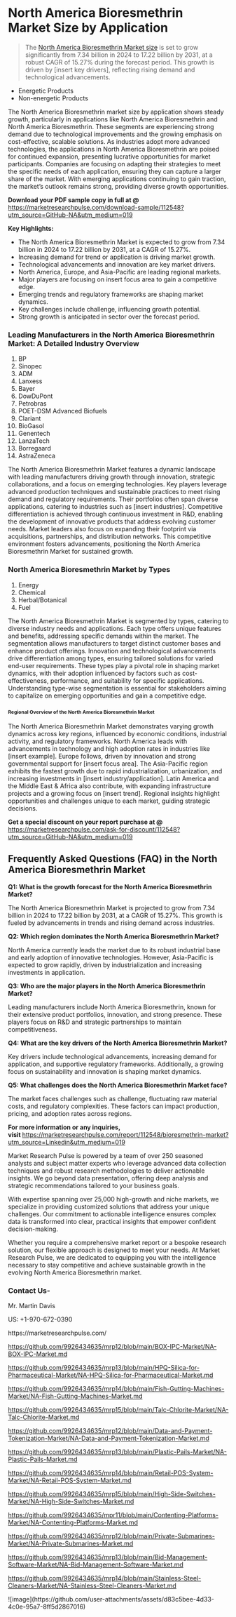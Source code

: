 <h1>North America Bioresmethrin Market&nbsp;Size by Application</h1><blockquote><p>The <a href="https://marketresearchpulse.com/download-sample/112548?utm_source=GitHub-NA&amp;utm_medium=019">North America Bioresmethrin Market size</a> is set to grow significantly from 7.34 billion in 2024 to 17.22 billion by 2031, at a robust CAGR of 15.27% during the forecast period. This growth is driven by [insert key drivers], reflecting rising demand and technological advancements.</p></blockquote><ul><li>Energetic Products<li> Non-energetic Products</li></ul><p>The North America Bioresmethrin market size by application shows steady growth, particularly in applications like North America Bioresmethrin and North America Bioresmethrin. These segments are experiencing strong demand due to technological improvements and the growing emphasis on cost-effective, scalable solutions. As industries adopt more advanced technologies, the applications in North America Bioresmethrin are poised for continued expansion, presenting lucrative opportunities for market participants. Companies are focusing on adapting their strategies to meet the specific needs of each application, ensuring they can capture a larger share of the market. With emerging applications continuing to gain traction, the market’s outlook remains strong, providing diverse growth opportunities.</p><p><strong>Download your PDF sample copy in full at @ </strong><a href="https://marketresearchpulse.com/download-sample/112548?utm_source=GitHub-NA&amp;utm_medium=019">https://marketresearchpulse.com/download-sample/112548?utm_source=GitHub-NA&amp;utm_medium=019</a></p><p><strong>Key Highlights: </strong></p><ul><li>The North America Bioresmethrin Market is expected to grow from 7.34 billion in 2024 to 17.22 billion by 2031, at a CAGR of 15.27%.</li><li>Increasing demand for trend or application is driving market growth.</li><li>Technological advancements and innovation are key market drivers.</li><li>North America, Europe, and Asia-Pacific are leading regional markets.</li><li>Major players are focusing on insert focus area to gain a competitive edge.</li><li>Emerging trends and regulatory frameworks are shaping market dynamics.</li><li>Key challenges include challenge, influencing growth potential.</li><li>Strong growth is anticipated in sector over the forecast period.</li></ul><h3>Leading Manufacturers in the North America Bioresmethrin Market: A Detailed Industry Overview</h3><ol><li>BP</li><li>Sinopec</li><li>ADM</li><li>Lanxess</li><li>Bayer</li><li>DowDuPont</li><li>Petrobras</li><li>POET-DSM Advanced Biofuels</li><li>Clariant</li><li>BioGasol</li><li>Genentech</li><li>LanzaTech</li><li>Borregaard</li><li>AstraZeneca</li></ol><div class="flex max-w-full flex-col flex-grow"><div class="min-h-8 text-message flex w-full flex-col items-end gap-2 whitespace-normal break-words [.text-message+&amp;]:mt-5" dir="auto" data-message-author-role="assistant" data-message-id="fd8432e4-4910-450d-b182-61b7bfb0a01f" data-message-model-slug="gpt-4o"><div class="flex w-full flex-col gap-1 empty:hidden first:pt-[3px]"><div class="markdown prose w-full break-words dark:prose-invert light"><p>The North America Bioresmethrin Market features a dynamic landscape with leading manufacturers driving growth through innovation, strategic collaborations, and a focus on emerging technologies. Key players leverage advanced production techniques and sustainable practices to meet rising demand and regulatory requirements. Their portfolios often span diverse applications, catering to industries such as [insert industries]. Competitive differentiation is achieved through continuous investment in R&amp;D, enabling the development of innovative products that address evolving customer needs. Market leaders also focus on expanding their footprint via acquisitions, partnerships, and distribution networks. This competitive environment fosters advancements, positioning the North America Bioresmethrin Market for sustained growth.</p></div></div></div></div><h3>North America Bioresmethrin Market by Types</h3><ol><li>Energy<li> Chemical<li> Herbal/Botanical<li> Fuel</li></ol><div class="flex max-w-full flex-col flex-grow"><div class="min-h-8 text-message flex w-full flex-col items-end gap-2 whitespace-normal break-words [.text-message+&amp;]:mt-5" dir="auto" data-message-author-role="assistant" data-message-id="084470be-0bb7-4664-bddf-5156b4f41249" data-message-model-slug="gpt-4o-mini"><div class="flex w-full flex-col gap-1 empty:hidden first:pt-[3px]"><div class="markdown prose w-full break-words dark:prose-invert light"><p>The North America Bioresmethrin Market is segmented by types, catering to diverse industry needs and applications. Each type offers unique features and benefits, addressing specific demands within the market. The segmentation allows manufacturers to target distinct customer bases and enhance product offerings. Innovation and technological advancements drive differentiation among types, ensuring tailored solutions for varied end-user requirements. These types play a pivotal role in shaping market dynamics, with their adoption influenced by factors such as cost-effectiveness, performance, and suitability for specific applications. Understanding type-wise segmentation is essential for stakeholders aiming to capitalize on emerging opportunities and gain a competitive edge.</p></div></div></div></div><h3><span style="font-size: 11px;">Regional Overview of the North America Bioresmethrin Market</span></h3><div class="flex max-w-full flex-col flex-grow"><div class="min-h-8 text-message flex w-full flex-col items-end gap-2 whitespace-normal break-words [.text-message+&amp;]:mt-5" dir="auto" data-message-author-role="assistant" data-message-id="e9038762-ce64-4e30-91c9-9bd413514231" data-message-model-slug="gpt-4o-mini"><div class="flex w-full flex-col gap-1 empty:hidden first:pt-[3px]"><div class="markdown prose w-full break-words dark:prose-invert light"><p>The North America Bioresmethrin Market demonstrates varying growth dynamics across key regions, influenced by economic conditions, industrial activity, and regulatory frameworks. North America leads with advancements in technology and high adoption rates in industries like [insert example]. Europe follows, driven by innovation and strong governmental support for [insert focus area]. The Asia-Pacific region exhibits the fastest growth due to rapid industrialization, urbanization, and increasing investments in [insert industry/application]. Latin America and the Middle East &amp; Africa also contribute, with expanding infrastructure projects and a growing focus on [insert trend]. Regional insights highlight opportunities and challenges unique to each market, guiding strategic decisions.</p></div></div></div></div><p><strong>Get a special discount on your report purchase at @ </strong><a href="https://marketresearchpulse.com/ask-for-discount/112548?utm_source=GitHub-NA&amp;utm_medium=019">https://marketresearchpulse.com/ask-for-discount/112548?utm_source=GitHub-NA&amp;utm_medium=019</a></p><h2>Frequently Asked Questions (FAQ) in the North America Bioresmethrin Market</h2><p><strong>Q1: What is the growth forecast for the North America Bioresmethrin Market?</strong></p><p>The North America Bioresmethrin Market is projected to grow from 7.34 billion in 2024 to 17.22 billion by 2031, at a CAGR of 15.27%. This growth is fueled by advancements in trends and rising demand across industries.</p><p><strong>Q2: Which region dominates the North America Bioresmethrin Market?</strong></p><p>North America currently leads the market due to its robust industrial base and early adoption of innovative technologies. However, Asia-Pacific is expected to grow rapidly, driven by industrialization and increasing investments in application.</p><p><strong>Q3: Who are the major players in the North America Bioresmethrin Market?</strong></p><p>Leading manufacturers include North America Bioresmethrin, known for their extensive product portfolios, innovation, and strong presence. These players focus on R&amp;D and strategic partnerships to maintain competitiveness.</p><p><strong>Q4: What are the key drivers of the North America Bioresmethrin Market?</strong></p><p>Key drivers include technological advancements, increasing demand for application, and supportive regulatory frameworks. Additionally, a growing focus on sustainability and innovation is shaping market dynamics.</p><p><strong>Q5: What challenges does the North America Bioresmethrin Market face?</strong></p><p>The market faces challenges such as challenge, fluctuating raw material costs, and regulatory complexities. These factors can impact production, pricing, and adoption rates across regions.</p><p><strong>For more information or any inquiries, visit&nbsp;</strong><a href="https://marketresearchpulse.com/report/112548/bioresmethrin-market?utm_source=Linkedin&utm_medium=019">https://marketresearchpulse.com/report/112548/bioresmethrin-market?utm_source=Linkedin&utm_medium=019</a></p><p>Market Research Pulse is powered by a team of over 250 seasoned analysts and subject matter experts who leverage advanced data collection techniques and robust research methodologies to deliver actionable insights. We go beyond data presentation, offering deep analysis and strategic recommendations tailored to your business goals.</p><p>With expertise spanning over 25,000 high-growth and niche markets, we specialize in providing customized solutions that address your unique challenges. Our commitment to actionable intelligence ensures complex data is transformed into clear, practical insights that empower confident decision-making.</p><p>Whether you require a comprehensive market report or a bespoke research solution, our flexible approach is designed to meet your needs. At Market Research Pulse, we are dedicated to equipping you with the intelligence necessary to stay competitive and achieve sustainable growth in the evolving North America Bioresmethrin market.</p><h3><strong>Contact Us-</strong></h3><p>Mr. Martin Davis</p><p>US: +1-970-672-0390</p><p>https://marketresearchpulse.com/</p><p><a href="https://github.com/9926434635/mrp12/blob/main/BOX-IPC-Market/NA-BOX-IPC-Market.md">https://github.com/9926434635/mrp12/blob/main/BOX-IPC-Market/NA-BOX-IPC-Market.md</a></p><p><a href="https://github.com/9926434635/mrp13/blob/main/HPQ-Silica-for-Pharmaceutical-Market/NA-HPQ-Silica-for-Pharmaceutical-Market.md">https://github.com/9926434635/mrp13/blob/main/HPQ-Silica-for-Pharmaceutical-Market/NA-HPQ-Silica-for-Pharmaceutical-Market.md</a></p><p><a href="https://github.com/9926434635/mrp14/blob/main/Fish-Gutting-Machines-Market/NA-Fish-Gutting-Machines-Market.md">https://github.com/9926434635/mrp14/blob/main/Fish-Gutting-Machines-Market/NA-Fish-Gutting-Machines-Market.md</a></p><p><a href="https://github.com/9926434635/mrp15/blob/main/Talc-Chlorite-Market/NA-Talc-Chlorite-Market.md">https://github.com/9926434635/mrp15/blob/main/Talc-Chlorite-Market/NA-Talc-Chlorite-Market.md</a></p><p><a href="https://github.com/9926434635/mrp12/blob/main/Data-and-Payment-Tokenization-Market/NA-Data-and-Payment-Tokenization-Market.md">https://github.com/9926434635/mrp12/blob/main/Data-and-Payment-Tokenization-Market/NA-Data-and-Payment-Tokenization-Market.md</a></p><p><a href="https://github.com/9926434635/mrp13/blob/main/Plastic-Pails-Market/NA-Plastic-Pails-Market.md">https://github.com/9926434635/mrp13/blob/main/Plastic-Pails-Market/NA-Plastic-Pails-Market.md</a></p><p><a href="https://github.com/9926434635/mrp14/blob/main/Retail-POS-System-Market/NA-Retail-POS-System-Market.md">https://github.com/9926434635/mrp14/blob/main/Retail-POS-System-Market/NA-Retail-POS-System-Market.md</a></p><p><a href="https://github.com/9926434635/mrp15/blob/main/High-Side-Switches-Market/NA-High-Side-Switches-Market.md">https://github.com/9926434635/mrp15/blob/main/High-Side-Switches-Market/NA-High-Side-Switches-Market.md</a></p><p><a href="https://github.com/9926434635/mpr11/blob/main/Contenting-Platforms-Market/NA-Contenting-Platforms-Market.md">https://github.com/9926434635/mpr11/blob/main/Contenting-Platforms-Market/NA-Contenting-Platforms-Market.md</a></p><p><a href="https://github.com/9926434635/mrp12/blob/main/Private-Submarines-Market/NA-Private-Submarines-Market.md">https://github.com/9926434635/mrp12/blob/main/Private-Submarines-Market/NA-Private-Submarines-Market.md</a></p><p><a href="https://github.com/9926434635/mrp13/blob/main/Bid-Management-Software-Market/NA-Bid-Management-Software-Market.md">https://github.com/9926434635/mrp13/blob/main/Bid-Management-Software-Market/NA-Bid-Management-Software-Market.md</a></p><p><a href="https://github.com/9926434635/mrp14/blob/main/Stainless-Steel-Cleaners-Market/NA-Stainless-Steel-Cleaners-Market.md">https://github.com/9926434635/mrp14/blob/main/Stainless-Steel-Cleaners-Market/NA-Stainless-Steel-Cleaners-Market.md</a></p>
![image](https://github.com/user-attachments/assets/d83c5bee-4d33-4c0e-95a7-8ff5d2867016)
